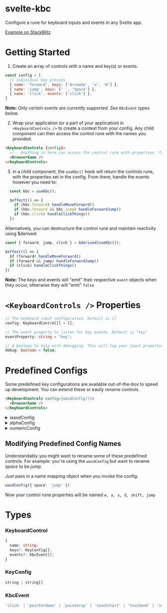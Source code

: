 # svelte-kbc

Configure a rune for keyboard inputs and events in any Svelte app.

[Example on StackBlitz](https://stackblitz.com/edit/example-svelte-kbc?file=README.md) 

# Getting Started

1. Create an array of controls with a name and key(s) or events.

```js
const config = [
  // individual key presses
  { name: 'forward', keys: ['ArrowUp', 'w', 'W'] },
  { name: 'jump', keys: [' ', 'Space'] },
  { name: 'click', events: ['click'] },
]
```
**Note:**  _Only certain events are currently supported. See `KbcEvent` types below._

2. Wrap your application (or a part of your application) in `<KeyboardControls />` to create a context from your config. Any child component can then access the control rune with the names you provided.

```html
<KeyboardControls {config}>
  <!-- Anything in here can access the control rune with properties 'forward', 'jump', 'click' -->
  <BrowserGame />
</KeyboardControls>
```

3. In a child component, the `useKbc()` hook will return the controls rune, with the properties set in the config. From there, handle the events however you need to:

```js
  const kbc = useKbc();

  $effect(() => {
    if (kbc.forward) handleMoveForward()
    if (kbc.forward && kbc.jump) handleForwardJump()
    if (kbc.click) handleClickThings()
  })
 ```

Alternatively, you can destructure the control rune and maintain reactivity using $derived:
```js
const { forward, jump, click } = $derived(useKbc());

$effect(() => {
  if (forward) handleMoveForward()
  if (forward && jump) handleForwardJump()
  if (click) handleClickThings()
})

```
**Note:** The keys and events will "emit" their respective `event` objects when they occur, otherwise they will "emit" `false`

# `<KeyboardControls />` Properties

```ts
// The keyboard input configuration. Default is []
config: KeyboardControl[] = [];

// The event property to listen for key events. Default is "key"
eventProperty: string = "key";

// A boolean to help with debugging. This will log your input properties, and the value returned by event[eventProperty]
debug: boolean = false;
```

# Predefined Configs
Some predefined key configurations are available out-of-the-box to speed up development. You can extend these or easily rename controls.

```html
<KeyboardControls config={wasdConfig()}>
  <BrowserGame />
</KeyboardControls>
```

<details>
  <summary>wasdConfig</summary>

```ts
[
  { name: 'w', keys: ['w', 'W', 'ArrowUp'] },
  { name: 'a', keys: ['a', 'A', 'ArrowLeft'] },
  { name: 's', keys: ['s', 'S', 'ArrowDown'] },
  { name: 'd', keys: ['d', 'D', 'ArrowRight'] },
  { name: 'shift', keys: ['Shift'] },
  { name: 'space', keys: [' ', 'Space'] }
]
```
</details>

<details>
  <summary>alphaConfig</summary>

```ts
[
  { name: 'a', keys: ['a', 'A'] },
  { name: 'b', keys: ['b', 'B'] },
  { name: 'c', keys: ['c', 'C'] },
  { name: 'd', keys: ['d', 'D'] },
  { name: 'e', keys: ['e', 'E'] },
  { name: 'f', keys: ['f', 'F'] },
  { name: 'g', keys: ['g', 'G'] },
  { name: 'h', keys: ['h', 'H'] },
  { name: 'i', keys: ['i', 'I'] },
  { name: 'j', keys: ['j', 'J'] },
  { name: 'k', keys: ['k', 'K'] },
  { name: 'l', keys: ['l', 'L'] },
  { name: 'm', keys: ['m', 'M'] },
  { name: 'n', keys: ['n', 'N'] },
  { name: 'o', keys: ['o', 'O'] },
  { name: 'p', keys: ['p', 'P'] },
  { name: 'q', keys: ['q', 'Q'] },
  { name: 'r', keys: ['r', 'R'] },
  { name: 's', keys: ['s', 'S'] },
  { name: 't', keys: ['t', 'T'] },
  { name: 'u', keys: ['u', 'U'] },
  { name: 'v', keys: ['v', 'V'] },
  { name: 'w', keys: ['w', 'W'] },
  { name: 'x', keys: ['x', 'X'] },
  { name: 'y', keys: ['y', 'Y'] },
  { name: 'z', keys: ['z', 'Z'] }
]
```

</details>

<details>
  <summary>numericConfig</summary>

```ts
[
  { name: 'key0', keys: ['0'] },
  { name: 'key1', keys: ['1'] },
  { name: 'key2', keys: ['2'] },
  { name: 'key3', keys: ['3'] },
  { name: 'key4', keys: ['4'] },
  { name: 'key5', keys: ['5'] },
  { name: 'key6', keys: ['6'] },
  { name: 'key7', keys: ['7'] },
  { name: 'key8', keys: ['8'] },
  { name: 'key9', keys: ['9'] }
]
```
</details>

## Modifying Predefined Config Names
Understandably you might want to rename some of these predefined controls. For example: you're using the `wasdConfig` but want to rename _space_ to be _jump_. 

Just pass in a name mapping object when you invoke the config:

```ts
wasdConfig({ space: 'jump' })
```

Now your control rune properties will be named `w, a, s, d, shift, jump`

# Types

### KeyboardControl
```ts
{
  name: string;
  keys?: KeyConfig[];
  events?: KbcEvent[];
}
```

### KeyConfig
```ts
string | string[]
```

### KbcEvent
```ts
'click' | 'pointerdown' | 'pointerup' | 'touchstart' | 'touchend' | 'scroll'
```